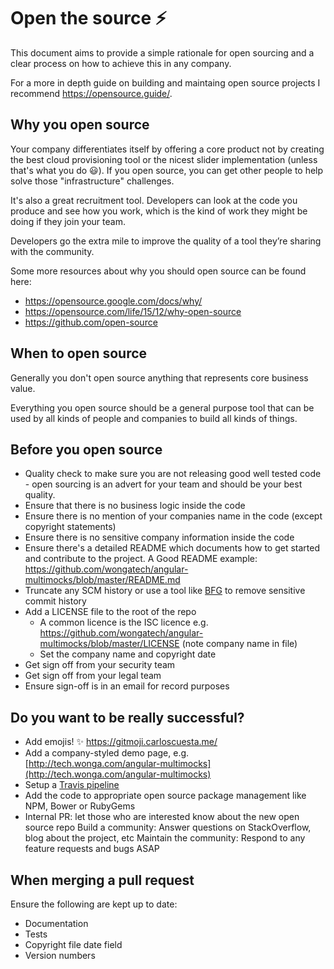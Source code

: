 # Open the source :zap:

This document aims to provide a simple rationale for open sourcing and a clear process on how to achieve this in any company. 

For a more in depth guide on building and maintaing open source projects I recommend https://opensource.guide/.

## Why you open source

Your company differentiates itself by offering a core product not by creating the best cloud provisioning tool or the nicest slider implementation (unless that's what you do :smiley:). If you open source, you can get other people to help solve those "infrastructure" challenges.

It's also a great recruitment tool. Developers can look at the code you produce and see how you work, which is the kind of work they might be doing if they join your team.

Developers go the extra mile to improve the quality of a tool they’re sharing with the community.

Some more resources about why you should open source can be found here:

* https://opensource.google.com/docs/why/
* https://opensource.com/life/15/12/why-open-source
* https://github.com/open-source

## When to open source

Generally you don't open source anything that represents core business value.

Everything you open source should be a general purpose tool that can be used by all kinds of people and companies to build all kinds of things.

## Before you open source

* Quality check to make sure you are not releasing good well tested code - open sourcing is an advert for your team and should be your best quality.
* Ensure that there is no business logic inside the code 
* Ensure there is no mention of your companies name in the code (except copyright statements)
* Ensure there is no sensitive company information inside the code
* Ensure there's a detailed README which documents how to get started and contribute to the project. A Good README example: https://github.com/wongatech/angular-multimocks/blob/master/README.md
* Truncate any SCM history or use a tool like [BFG](https://rtyley.github.io/bfg-repo-cleaner/) to remove sensitive commit history
* Add a LICENSE file to the root of the repo
    * A common licence is the ISC licence e.g. https://github.com/wongatech/angular-multimocks/blob/master/LICENSE (note company name in file)
    * Set the company name and copyright date
* Get sign off from your security team
* Get sign off from your legal team
* Ensure sign-off is in an email for record purposes

## Do you want to be really successful? 
* Add emojis! :sparkles: https://gitmoji.carloscuesta.me/
* Add a company-styled demo page, e.g. [http://tech.wonga.com/angular-multimocks](http://tech.wonga.com/angular-multimocks)
* Setup a [Travis pipeline](https://travis-ci.com/)
* Add the code to appropriate open source package management like NPM, Bower or RubyGems
* Internal PR: let those who are interested know about the new open source repo
Build a community: Answer questions on StackOverflow, blog about the project, etc
Maintain the community: Respond to any feature requests and bugs ASAP

## When merging a pull request
Ensure the following are kept up to date:

* Documentation
* Tests
* Copyright file date field
* Version numbers

